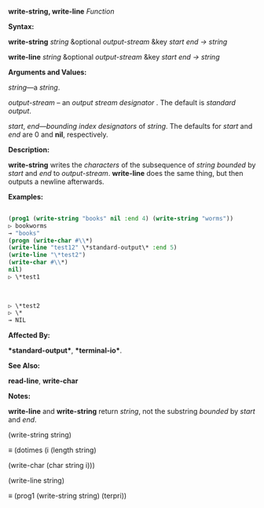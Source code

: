 **write-string, write-line** *Function* 



**Syntax:** 



**write-string** *string* &amp;optional *output-stream* &amp;key *start end → string* 



**write-line** *string* &amp;optional *output-stream* &amp;key *start end → string* 



**Arguments and Values:** 



*string*—a *string*. 



*output-stream* – an *output stream designator* . The default is *standard output*. 



*start*, *end*—*bounding index designators* of *string*. The defaults for *start* and *end* are 0 and **nil**, respectively. 



**Description:** 



**write-string** writes the *characters* of the subsequence of *string bounded* by *start* and *end* to *output-stream*. **write-line** does the same thing, but then outputs a newline afterwards. 



**Examples:**
```lisp
 
(prog1 (write-string "books" nil :end 4) (write-string "worms")) 
▷ bookworms 
→ "books" 
(progn (write-char #\\*) 
(write-line "test12" \*standard-output\* :end 5) 
(write-line "\*test2") 
(write-char #\\*) 
nil) 
▷ \*test1 

 
 
▷ \*test2 
▷ \* 
→ NIL 

```
**Affected By:** 



**\*standard-output\***, **\*terminal-io\***. 



**See Also:** 



**read-line**, **write-char** 



**Notes:** 



**write-line** and **write-string** return *string*, not the substring *bounded* by *start* and *end*. 



(write-string string) 



*≡* (dotimes (i (length string) 



(write-char (char string i))) 



(write-line string) 



*≡* (prog1 (write-string string) (terpri)) 



